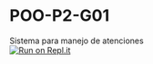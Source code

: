# POO-P2-G01
Sistema para manejo de atenciones <br />
[![Run on Repl.it](https://repl.it/badge/github/amadoran/POO-P2-G01)](https://repl.it/github/amadoran/POO-P2-G01)
